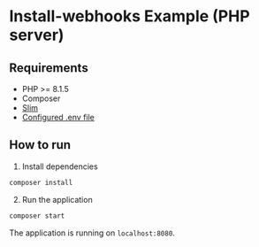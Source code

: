 # Install-webhooks Example (PHP server)

## Requirements
- PHP >= 8.1.5
- Composer
- [Slim](https://www.slimframework.com/)
- [Configured .env file](https://github.com/stripe/stripe-apps/blob/master/examples/install-webhooks/README.md#backend)

## How to run
1. Install dependencies

```bash
composer install
```
2. Run the application

```bash
composer start
```
The application is running on `localhost:8080`.
